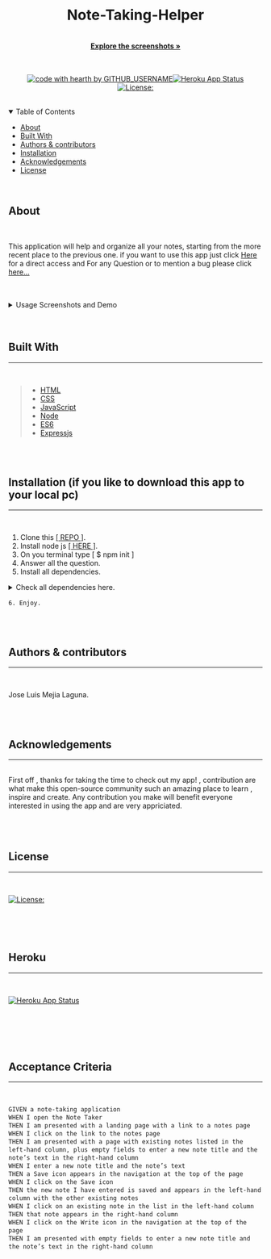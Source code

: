   <br/>
  <br/>
  
  <div align="center">
  
  <h1 align="center">Note-Taking-Helper</h1>
  <br/>
  <a href="#about"><strong>Explore the screenshots »</strong></a>
  <br/>
  <br/>
  
  </div>
  
  
  
  <div align="center">
  <br/>
  
  [![code with hearth by GITHUB_USERNAME](https://img.shields.io/badge/%3C%2F%3E%20with%20%E2%99%A5%20by-GITHUB_mejialaguna-ff1414.svg?style=flat-square)](https://github.com/mejialaguna/note-taker.git)[![Heroku App Status](https://img.shields.io/badge/%E2%86%91_Deploy_to-Heroku-7056bf.svg?style=flat)](https://note-taking-helper.herokuapp.com)
[![License:](https://img.shields.io/badge/License-MPL%202.0-brightgreen.svg)](https://opensource.org/licenses/MPL-2.0)
    
  </div>
  
  <br/>
  
  <details open="open">
  <summary>Table of Contents</summary>
  
  - [About](#about)
  - [Built With](#built-with)
  - [Authors & contributors](#authors--contributors)
  - [Installation](#installation)
  - [Acknowledgements](#Acknowledgements)
  - [License](#License) 
  
  </details>  
  
  <br/>
  
  ## About
  

  <br/>

This application will help and organize all your notes, starting from the more recent place to the previous one. if you want to use this app just click <a href="https://note-taking-helper.herokuapp.com" >Here</a> for a direct access and For any Question or to mention a bug please click  <a href="https://github.com/mejialaguna/note-taker/issues/1">here...</a>

  <br/>
  <br/>

  <details>
   <summary>Usage Screenshots and Demo</summary>
    
  <br/> 
  
  <img src="img/img1.png"/> 
  <img src="img/img2.png"/>
  <img src="img/img3.png"/>
  <img src="img/gif1.gif">
  
  <br>
  <br>
  <br>

  <h3>To view full video please click <a href="https://drive.google.com/file/d/1tR_CkgsXbmltyAJ-NR12poZsofhZ05Be/view">here.</a></h3>

  </details>
  

  <br/>
  <br/>
  
  
  ## Built With
  ---

  <br/>

> - <a href="https://developer.mozilla.org/en-US/docs/Web/HTML">HTML</a>
> - <a href="https://getbootstrap.com/">CSS</a>
> - <a href="https://developer.mozilla.org/en-US/docs/Mozilla/Add-ons/WebExtensions/API">JavaScript</a>
> - <a href="https://nodejs.org/en/">Node</a>
> - <a href="https://www.w3schools.com/js/js_es6.asp">ES6</a>
> - <a href="https://expressjs.com/en/starter/installing.html">Expressjs</a>

  <br/>
  <br/>
  
  ## Installation (if you like to download this app to your local pc)
  ---

  <br/>
  
   1. Clone this <a href="https://github.com/mejialaguna/note-taker.git">[ REPO ]</a>.
   2. Install node js <a href="https://nodejs.org/en/"> [ HERE ]</a>.    
   3. On you terminal type [ $ npm init ]   
   4. Answer all the question. 
   5. Install all dependencies.
   <details >
   <summary>Check all dependencies here.</summary>
  
  - express [ npm install express --save ] <a href="https://www.npmjs.com/package/express">read documentation here.</a>
  - uniqid  [ npm i uniqid ] <a href="https://www.npmjs.com/package/uniqid">read documentation here.</a>  
  </details>  
  
    6. Enjoy.

  <br/>
  <br/>
  
  
  ##  Authors & contributors
  ---

  <br/>
   
  Jose Luis Mejia Laguna.
  
  <br/>
  <br/>
  
  ## Acknowledgements
  ---

  <br/>
  First off , thanks for taking the time to check out my app! , contribution are what make this open-source community such an amazing place to learn , inspire and create. Any contribution you make will benefit everyone interested in using the app and are very appriciated.
  
  
  <br/>
  <br/>
  <br/>
  <br/>
  
  ## License
  ---
  <br/>

[![License:](https://img.shields.io/badge/License-MPL%202.0-brightgreen.svg)](https://opensource.org/licenses/MPL-2.0)

  <br/>



<br>
<br>

## Heroku
---
<br>

[![Heroku App Status](https://img.shields.io/badge/%E2%86%91_Deploy_to-Heroku-7056bf.svg?style=flat)](https://note-taking-helper.herokuapp.com)


<br/>
  <br/>
  <br/>
  <br/>


## Acceptance Criteria
---
<br>


```
GIVEN a note-taking application
WHEN I open the Note Taker
THEN I am presented with a landing page with a link to a notes page
WHEN I click on the link to the notes page
THEN I am presented with a page with existing notes listed in the left-hand column, plus empty fields to enter a new note title and the note’s text in the right-hand column
WHEN I enter a new note title and the note’s text
THEN a Save icon appears in the navigation at the top of the page
WHEN I click on the Save icon
THEN the new note I have entered is saved and appears in the left-hand column with the other existing notes
WHEN I click on an existing note in the list in the left-hand column
THEN that note appears in the right-hand column
WHEN I click on the Write icon in the navigation at the top of the page
THEN I am presented with empty fields to enter a new note title and the note’s text in the right-hand column
```
